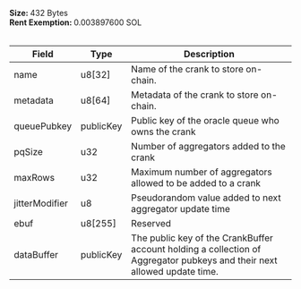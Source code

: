 <b>Size: </b>432 Bytes<br /><b>Rent Exemption: </b>0.003897600 SOL<br /><br />

| Field          | Type      | Description                                                                                            |
| -------------- | --------- | ------------------------------------------------------------------------------------------------------ |
| name           | u8[32]    | Name of the crank to store on-chain.                                                                   |
| metadata       | u8[64]    | Metadata of the crank to store on-chain.                                                               |
| queuePubkey    | publicKey | Public key of the oracle queue who owns the crank                                                      |
| pqSize         | u32       | Number of aggregators added to the crank                                                               |
| maxRows        | u32       | Maximum number of aggregators allowed to be added to a crank                                           |
| jitterModifier | u8        | Pseudorandom value added to next aggregator update time                                                |
| ebuf           | u8[255]   | Reserved                                                                                               |
| dataBuffer     | publicKey | The public key of the CrankBuffer account holding a collection of Aggregator pubkeys and their next allowed update time. |
